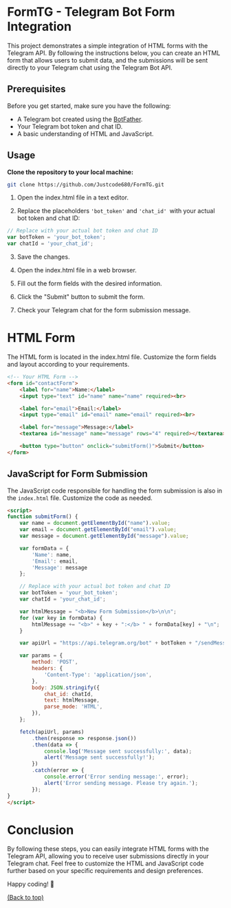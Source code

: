 <h1 id="top">FormTG - Telegram Bot Form Integration</h1>

 
This project demonstrates a simple integration of HTML forms with the Telegram API. By following the instructions below, you can create an HTML form that allows users to submit data, and the submissions will be sent directly to your Telegram chat using the Telegram Bot API.

## Prerequisites

Before you get started, make sure you have the following:

- A Telegram bot created using the [BotFather](https://core.telegram.org/bots#botfather).
- Your Telegram bot token and chat ID.
- A basic understanding of HTML and JavaScript.

## Usage

 **Clone the repository to your local machine:**

   ```bash
   git clone https://github.com/Justcode680/FormTG.git
   ```

1. Open the index.html file in a text editor.

2. Replace the placeholders `'bot_token'` and `'chat_id' `with your actual bot token and chat ID:

```js 
// Replace with your actual bot token and chat ID
var botToken = 'your_bot_token';
var chatId = 'your_chat_id';
```
3. Save the changes.

4. Open the index.html file in a web browser.

5. Fill out the form fields with the desired information.

6. Click the "Submit" button to submit the form.

7. Check your Telegram chat for the form submission message.

# HTML Form
The HTML form is located in the index.html file. Customize the form fields and layout according to your requirements.

```html
<!-- Your HTML Form -->
<form id="contactForm">
    <label for="name">Name:</label>
    <input type="text" id="name" name="name" required><br>

    <label for="email">Email:</label>
    <input type="email" id="email" name="email" required><br>

    <label for="message">Message:</label>
    <textarea id="message" name="message" rows="4" required></textarea><br>

    <button type="button" onclick="submitForm()">Submit</button>
</form>
```

## JavaScript for Form Submission

The JavaScript code responsible for handling the form submission is also in the `index.html` file. Customize the code as needed.


```html
<script>
function submitForm() {
    var name = document.getElementById("name").value;
    var email = document.getElementById("email").value;
    var message = document.getElementById("message").value;

    var formData = {
        'Name': name,
        'Email': email,
        'Message': message
    };

    // Replace with your actual bot token and chat ID
    var botToken = 'your_bot_token';
    var chatId = 'your_chat_id';

    var htmlMessage = "<b>New Form Submission</b>\n\n";
    for (var key in formData) {
        htmlMessage += "<b>" + key + ":</b> " + formData[key] + "\n";
    }

    var apiUrl = "https://api.telegram.org/bot" + botToken + "/sendMessage";

    var params = {
        method: 'POST',
        headers: {
            'Content-Type': 'application/json',
        },
        body: JSON.stringify({
            chat_id: chatId,
            text: htmlMessage,
            parse_mode: 'HTML',
        }),
    };

    fetch(apiUrl, params)
        .then(response => response.json())
        .then(data => {
            console.log('Message sent successfully:', data);
            alert('Message sent successfully!');
        })
        .catch(error => {
            console.error('Error sending message:', error);
            alert('Error sending message. Please try again.');
        });
}
</script>
```

# Conclusion

By following these steps, you can easily integrate HTML forms with the Telegram API, allowing you to receive user submissions directly in your Telegram chat. Feel free to customize the HTML and JavaScript code further based on your specific requirements and design preferences.

Happy coding! 🚀

<a href="#top" align="right">(Back to top)</a>
